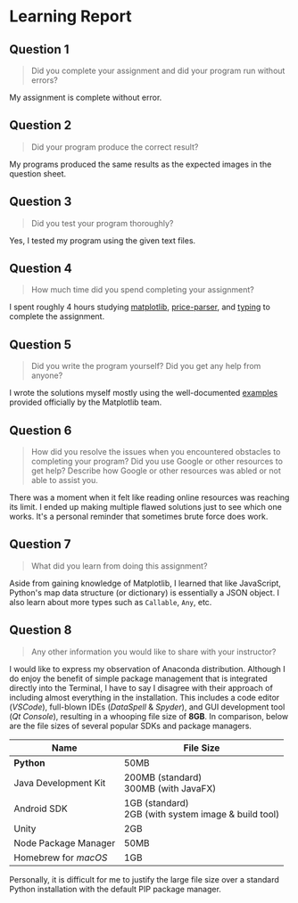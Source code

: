 # Learning Report

## Question 1

> Did you complete your assignment and did your program run without errors?

My assignment is complete without error.

## Question 2

> Did your program produce the correct result?

My programs produced the same results as the expected images in the question
sheet.

## Question 3

> Did you test your program thoroughly?

Yes, I tested my program using the given text files.

## Question 4

> How much time did you spend completing your assignment?

I spent roughly 4 hours studying [matplotlib](https://matplotlib.org/),
[price-parser](https://github.com/scrapinghub/price-parser), and [typing](https://docs.python.org/3/library/typing.html)
to complete the assignment.

## Question 5

> Did you write the program yourself? Did you get any help from anyone?

I wrote the solutions myself mostly using the well-documented [examples](https://matplotlib.org/stable/gallery/index.html)
provided officially by the Matplotlib team.

## Question 6

> How did you resolve the issues when you encountered obstacles to completing
  your program? Did you use Google or other resources to get help? Describe how
  Google or other resources was abled or not able to assist you.

There was a moment when it felt like reading online resources was reaching its
limit. I ended up making multiple flawed solutions just to see which one works.
It's a personal reminder that sometimes brute force does work.

## Question 7

> What did you learn from doing this assignment?

Aside from gaining knowledge of Matplotlib, I learned that like JavaScript,
Python's map data structure (or dictionary) is essentially a JSON object. I also
learn about more types such as `Callable`, `Any`, etc.

## Question 8

> Any other information you would like to share with your instructor?

I would like to express my observation of Anaconda distribution. Although I do
enjoy the benefit of simple package management that is integrated directly into
the Terminal, I have to say I disagree with their approach of including almost
everything in the installation. This includes a code editor (*VSCode*),
full-blown IDEs (*DataSpell* & *Spyder*), and GUI development tool
(*Qt Console*), resulting in a whooping file size of **8GB**. In comparison,
below are the file sizes of several popular SDKs and package managers.

| Name | File Size |
| --- | --- |
| **Python** | 50MB |
| Java Development Kit | 200MB (standard)<br>300MB (with JavaFX) |
| Android SDK | 1GB (standard)<br>2GB (with system image & build tool) |
| Unity | 2GB |
| Node Package Manager | 50MB |
| Homebrew for *macOS* | 1GB |

Personally, it is difficult for me to justify the large file size over a
standard Python installation with the default PIP package manager.
